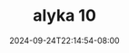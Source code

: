 --- 
title: "alyka 10"
description: "nonton   alyka 10  tele    "
date: 2024-09-24T22:14:54-08:00
file_code: "wvozoaqjw4fu"
draft: false
cover: "duicrr3yrnv5tk00.jpg"
tags: ["alyka", "bokep-indo", "bokep-viral", "bokep-ig"]
length: 12
fld_id: "1390198"
foldername: "Alyka"
categories: ["Alyka"]
views: 11
---